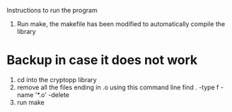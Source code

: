 Instructions to run the program
1. Run make, the makefile has been modified to automatically compile the library
# Backup in case it does not work 
1. cd into the cryptopp library
2. remove all the files ending in .o using this command line 
    find . -type f -name '*.o' -delete
3. run make 
